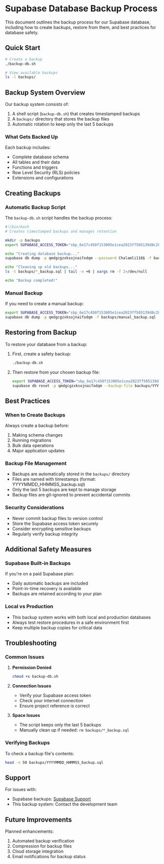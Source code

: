 # Supabase Database Backup Process

This document outlines the backup process for our Supabase database, including how to create backups, restore from them, and best practices for database safety.

## Quick Start

```bash
# Create a backup
./backup-db.sh

# View available backups
ls -l backups/
```

## Backup System Overview

Our backup system consists of:

1. A shell script (`backup-db.sh`) that creates timestamped backups
2. A `backups/` directory that stores the backup files
3. Automatic rotation to keep only the last 5 backups

### What Gets Backed Up

Each backup includes:

- Complete database schema
- All tables and their data
- Functions and triggers
- Row Level Security (RLS) policies
- Extensions and configurations

## Creating Backups

### Automatic Backup Script

The `backup-db.sh` script handles the backup process:

```bash
#!/bin/bash
# Creates timestamped backups and manages retention

mkdir -p backups
export SUPABASE_ACCESS_TOKEN="sbp_6e17c450f153005e1cea2023ff505139d8c28f4e"

echo "Creating database backup..."
supabase db dump -p qmdgcgzxksojnaifodqm --password Chalamli118$ -f backups/$(date +%Y%m%d_%H%M%S)_backup.sql

echo "Cleaning up old backups..."
ls -t backups/*_backup.sql | tail -n +6 | xargs rm -f 2>/dev/null

echo "Backup completed!"
```

### Manual Backup

If you need to create a manual backup:

```bash
export SUPABASE_ACCESS_TOKEN="sbp_6e17c450f153005e1cea2023ff505139d8c28f4e"
supabase db dump -p qmdgcgzxksojnaifodqm -f backups/manual_backup.sql
```

## Restoring from Backup

To restore your database from a backup:

1. First, create a safety backup:

   ```bash
   ./backup-db.sh
   ```

2. Then restore from your chosen backup file:

   ```bash
   export SUPABASE_ACCESS_TOKEN="sbp_6e17c450f153005e1cea2023ff505139d8c28f4e"
   supabase db reset -p qmdgcgzxksojnaifodqm --backup-file backups/YYYYMMDD_HHMMSS_backup.sql
   ```

## Best Practices

### When to Create Backups

Always create a backup before:

1. Making schema changes
2. Running migrations
3. Bulk data operations
4. Major application updates

### Backup File Management

- Backups are automatically stored in the `backups/` directory
- Files are named with timestamps (format: YYYYMMDD_HHMMSS_backup.sql)
- Only the last 5 backups are kept to manage storage
- Backup files are git-ignored to prevent accidental commits

### Security Considerations

- Never commit backup files to version control
- Store the Supabase access token securely
- Consider encrypting sensitive backups
- Regularly verify backup integrity

## Additional Safety Measures

### Supabase Built-in Backups

If you're on a paid Supabase plan:

- Daily automatic backups are included
- Point-in-time recovery is available
- Backups are retained according to your plan

### Local vs Production

- This backup system works with both local and production databases
- Always test restore procedures in a safe environment first
- Keep multiple backup copies for critical data

## Troubleshooting

### Common Issues

1. **Permission Denied**

   ```bash
   chmod +x backup-db.sh
   ```

2. **Connection Issues**
   - Verify your Supabase access token
   - Check your internet connection
   - Ensure project reference is correct

3. **Space Issues**
   - The script keeps only the last 5 backups
   - Manually clean up if needed: `rm backups/*_backup.sql`

### Verifying Backups

To check a backup file's contents:

```bash
head -n 50 backups/YYYYMMDD_HHMMSS_backup.sql
```

## Support

For issues with:

- Supabase backups: [Supabase Support](https://supabase.com/support)
- This backup system: Contact the development team

## Future Improvements

Planned enhancements:

1. Automated backup verification
2. Compression for backup files
3. Cloud storage integration
4. Email notifications for backup status
